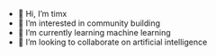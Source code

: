 - 👋 Hi, I’m timx
- 👀 I’m interested in community building
- 🌱 I’m currently learning machine learning
- 💞️ I’m looking to collaborate on artificial intelligence

<!---
hhhtimx/hhhtimx is a ✨ special ✨ repository because its `README.md` (this file) appears on your GitHub profile.
You can click the Preview link to take a look at your changes.
--->
